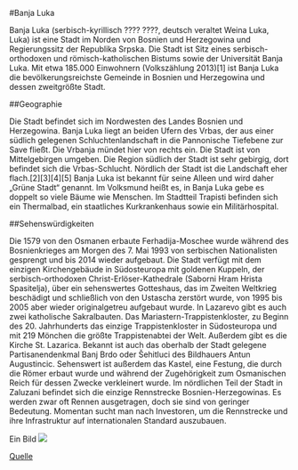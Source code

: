 ﻿
#Banja Luka

Banja Luka (serbisch-kyrillisch ???? ????, deutsch veraltet Weina Luka, Luka) ist eine Stadt im Norden von 
Bosnien und Herzegowina und Regierungssitz der Republika Srpska. Die Stadt ist Sitz eines serbisch-orthodoxen und 
römisch-katholischen Bistums sowie der Universität Banja Luka. Mit etwa 185.000 Einwohnern (Volkszählung 2013)[1] ist Banja Luka 
die bevölkerungsreichste Gemeinde in Bosnien und Herzegowina und dessen zweitgrößte Stadt.

##Geographie

Die Stadt befindet sich im Nordwesten des Landes Bosnien und Herzegowina. Banja Luka liegt an beiden Ufern des Vrbas, der aus einer südlich gelegenen Schluchtenlandschaft in die Pannonische Tiefebene zur Save fließt. Die Vrbanja mündet hier von rechts ein. Die Stadt ist von Mittelgebirgen umgeben. Die Region südlich der Stadt ist sehr gebirgig, dort befindet sich die Vrbas-Schlucht. Nördlich der Stadt ist die Landschaft eher flach.[2][3][4][5]
Banja Luka ist bekannt für seine Alleen und wird daher „Grüne Stadt“ genannt. Im Volksmund heißt es, in Banja Luka gebe es doppelt so viele Bäume wie Menschen.
Im Stadtteil Trapisti befinden sich ein Thermalbad, ein staatliches Kurkrankenhaus sowie ein Militärhospital.

##Sehenswürdigkeiten

Die 1579 von den Osmanen erbaute Ferhadija-Moschee wurde während des Bosnienkrieges am Morgen des 7. Mai 1993 von serbischen Nationalisten gesprengt und bis 2014 wieder aufgebaut.
Die Stadt verfügt mit dem einzigen Kirchengebäude in Südosteuropa mit goldenen Kuppeln, der serbisch-orthodoxen Christ-Erlöser-Kathedrale (Saborni Hram Hrista Spasitelja), über ein sehenswertes Gotteshaus, das im Zweiten Weltkrieg beschädigt und schließlich von den Ustascha zerstört wurde, von 1995 bis 2005 aber wieder originalgetreu aufgebaut wurde.
In Lazarevo gibt es auch zwei katholische Sakralbauten. Das Mariastern-Trappistenkloster, zu Beginn des 20. Jahrhunderts das einzige Trappistenkloster in Südosteuropa und mit 219 Mönchen die größte Trappistenabtei der Welt. Außerdem gibt es die Kirche St. Lazarica.
Bekannt ist auch das oberhalb der Stadt gelegene Partisanendenkmal Banj Brdo oder Šehitluci des Bildhauers Antun Augustincic. Sehenswert ist außerdem das Kastel, eine Festung, die durch die Römer erbaut wurde und während der Zugehörigkeit zum Osmanischen Reich für dessen Zwecke verkleinert wurde.
Im nördlichen Teil der Stadt in Zaluzani befindet sich die einzige Rennstrecke Bosnien-Herzegowinas. Es werden zwar oft Rennen ausgetragen, doch sie sind von geringer Bedeutung. Momentan sucht man nach Investoren, um die Rennstrecke und ihre Infrastruktur auf internationalen Standard auszubauen.


Ein Bild ![](https://github.com/majadusanic/CE_UE_WS18_A4-3/blob/master/k01256561/Finito-M.jpg)


[Quelle](https://de.wikipedia.org/wiki/Banja_Luka)